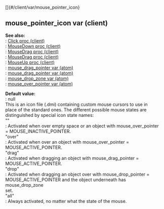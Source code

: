 []{#/client/var/mouse_pointer_icon}    
## mouse_pointer_icon var (client)    
**See also:**    
:   [Click proc (client)](/ref/client/proc/Click)    
:   [MouseDown proc (client)](/ref/client/proc/MouseDown)    
:   [MouseDrag proc (client)](/ref/client/proc/MouseDrag)    
:   [MouseDrag proc (client)](/ref/client/proc/MouseDrag)    
:   [MouseUp proc (client)](/ref/client/proc/MouseUp)    
:   [mouse_drag_pointer var (atom)](/ref/atom/var/mouse_drag_pointer)    
:   [mouse_drag_pointer var (atom)](/ref/atom/var/mouse_drag_pointer)    
:   [mouse_drop_zone var (atom)](/ref/atom/var/mouse_drop_zone)    
:   [mouse_over_pointer var (atom)](/ref/atom/var/mouse_over_pointer)    
<!-- -->    
**Default value:**    
:   null    
This is an icon file (.dmi) containing custom mouse cursors to use in    
place of the standard ones. The different possible mouse states are    
distinguished by special icon state names:    
\"\"    
:   Activated when over empty space or an object with mouse_over_pointer    
    = MOUSE_INACTIVE_POINTER.    
\"over\"    
:   Activated when over an object with mouse_over_pointer =    
    MOUSE_ACTIVE_POINTER.    
\"drag\"    
:   Activated when dragging an object with mouse_drag_pointer =    
    MOUSE_ACTIVE_POINTER.    
\"drop\"    
:   Activated when dragging an object over with mouse_drop_pointer =    
    MOUSE_ACTIVE_POINTER and the object underneath has mouse_drop_zone    
    set.    
\"all\"    
:   Always activated, no matter what the state of the mouse.  